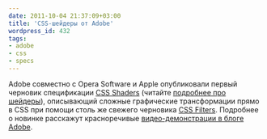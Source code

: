 ```yaml
---
date: 2011-10-04 21:37:09+03:00
title: 'CSS-шейдеры от Adobe'
wordpress_id: 432
tags:
- adobe
- css
- specs
---
```


Adobe совместно с Opera Software и Apple опубликовали первый черновик спецификации [CSS Shaders][1] (читайте [подробнее про шейдеры][2]), описывающий сложные графические трансформации прямо в CSS при помощи столь же свежего черновика [CSS Filters][3]. Подробнее о новинке расскажут красноречивые [видео-демонстрации в блоге Adobe][4].

[1]: https://dvcs.w3.org/hg/FXTF/raw-file/tip/custom/index.html
[2]: http://ru.wikipedia.org/wiki/Шейдер
[3]: https://dvcs.w3.org/hg/FXTF/raw-file/tip/filters/publish/Filters.html
[4]: http://www.adobe.com/devnet/html5/articles/css-shaders.html
